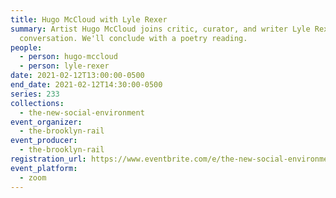 ```yaml
---
title: Hugo McCloud with Lyle Rexer
summary: Artist Hugo McCloud joins critic, curator, and writer Lyle Rexer for a
  conversation. We'll conclude with a poetry reading.
people:
  - person: hugo-mccloud
  - person: lyle-rexer
date: 2021-02-12T13:00:00-0500
end_date: 2021-02-12T14:30:00-0500
series: 233
collections:
  - the-new-social-environment
event_organizer:
  - the-brooklyn-rail
event_producer:
  - the-brooklyn-rail
registration_url: https://www.eventbrite.com/e/the-new-social-environment-233-hugo-mccloud-tickets-140375722565
event_platform:
  - zoom
---
```

